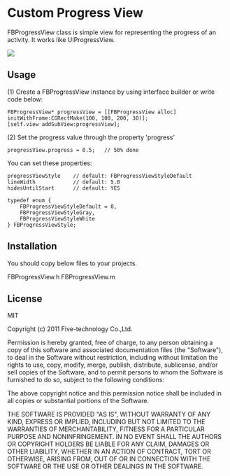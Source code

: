Custom Progress View
====================

FBProgressView class is simple view for representing the progress of an activity. It works like UIProgressView.

![](https://github.com/dev5tec/FBProgressView/raw/master/image1.png)

Usage
-----

(1) Create a FBProgressView instance by using interface builder or write code below:

    FBProgressView* progressView = [[FBProgressView alloc] initWithFrame:CGRectMake(100, 100, 200, 30)];
    [self.view addSubView:progressView];

(2) Set the progress value through the property 'progress'

    progressView.progress = 0.5;   // 50% done


You can set these properties:

    progressViewStyle    // default: FBProgressViewStyleDefault
    lineWidth            // default: 5.0
    hidesUntilStart      // default: YES

    typedef enum {
        FBProgressViewStyleDefault = 0,
        FBProgressViewStyleGray,
        FBProgressViewStyleWhite
    } FBProgressViewStyle;


Installation
-----------

You should copy below files to your projects.

 FBProgressView.h
 FBProgressView.m



License
-------
MIT

Copyright (c) 2011 Five-technology Co.,Ltd.

Permission is hereby granted, free of charge, to any person obtaining a copy
of this software and associated documentation files (the "Software"), to deal
in the Software without restriction, including without limitation the rights
to use, copy, modify, merge, publish, distribute, sublicense, and/or sell
copies of the Software, and to permit persons to whom the Software is
furnished to do so, subject to the following conditions:

The above copyright notice and this permission notice shall be included in
all copies or substantial portions of the Software.

THE SOFTWARE IS PROVIDED "AS IS", WITHOUT WARRANTY OF ANY KIND, EXPRESS OR
IMPLIED, INCLUDING BUT NOT LIMITED TO THE WARRANTIES OF MERCHANTABILITY,
FITNESS FOR A PARTICULAR PURPOSE AND NONINFRINGEMENT. IN NO EVENT SHALL THE
AUTHORS OR COPYRIGHT HOLDERS BE LIABLE FOR ANY CLAIM, DAMAGES OR OTHER
LIABILITY, WHETHER IN AN ACTION OF CONTRACT, TORT OR OTHERWISE, ARISING FROM,
OUT OF OR IN CONNECTION WITH THE SOFTWARE OR THE USE OR OTHER DEALINGS IN
THE SOFTWARE.

